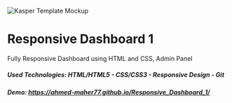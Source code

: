 ![Kasper Template Mockup](https://github.com/Ahmed-Maher77/Kasper_Template/assets/112467034/02642cc6-8f74-4502-993c-606482432549)

# Responsive Dashboard 1
Fully Responsive Dashboard using HTML and CSS, Admin Panel

##### Used Technologies: HTML/HTML5 - CSS/CSS3 - Responsive Design - Git
##### Demo: https://ahmed-maher77.github.io/Responsive_Dashboard_1/
